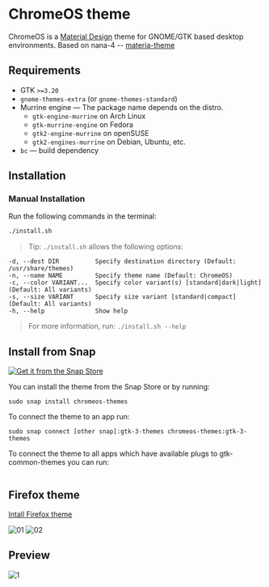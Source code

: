 # ChromeOS theme

ChromeOS is a [Material Design](https://material.io) theme for GNOME/GTK based desktop environments.
Based on nana-4 -- [materia-theme](https://github.com/nana-4/materia-theme)

## Requirements

- GTK `>=3.20`
- `gnome-themes-extra` (or `gnome-themes-standard`)
- Murrine engine — The package name depends on the distro.
  - `gtk-engine-murrine` on Arch Linux
  - `gtk-murrine-engine` on Fedora
  - `gtk2-engine-murrine` on openSUSE
  - `gtk2-engines-murrine` on Debian, Ubuntu, etc.
- `bc` — build dependency

## Installation

### Manual Installation

Run the following commands in the terminal:

```sh
./install.sh
```

> Tip: `./install.sh` allows the following options:

```
-d, --dest DIR          Specify destination directory (Default: /usr/share/themes)
-n, --name NAME         Specify theme name (Default: ChromeOS)
-c, --color VARIANT...  Specify color variant(s) [standard|dark|light] (Default: All variants)
-s, --size VARIANT      Specify size variant [standard|compact] (Default: All variants)
-h, --help              Show help
```

> For more information, run: `./install.sh --help`

## Install from Snap
<a href="https://snapcraft.io/chromeos-themes">
<img alt="Get it from the Snap Store" src="https://snapcraft.io/static/images/badges/en/snap-store-white.svg" />
</a>

You can install the theme from the Snap Store оr by running:

```
sudo snap install chromeos-themes
```
To connect the theme to an app run:
```
sudo snap connect [other snap]:gtk-3-themes chromeos-themes:gtk-3-themes
```

To connect the theme to all apps which have available plugs to gtk-common-themes you can run:

``` for i in $(snap connections | grep gtk-common-themes:gtk-3-themes | awk '{print $2}'); do sudo snap connect $i chromeos-themes:gtk-3-themes; done
```

## Firefox theme
[Intall Firefox theme](src/firefox)

![01](src/firefox/preview01.png?raw=true)
![02](src/firefox/preview02.png?raw=true)

## Preview
![1](https://cdn.pling.com/img/9/2/b/e/0f3bbcad86f2b4baee71ca3f12117ebf4d5a.jpg?raw=true)
